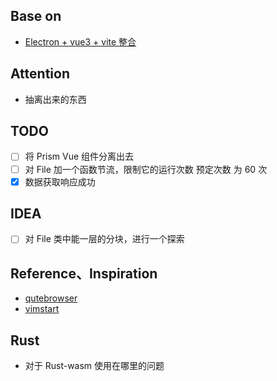 ## Base on
  - [Electron + vue3 + vite 整合](https://www.jianshu.com/p/ee5ec23d4716)

## Attention
  - 抽离出来的东西

## TODO
  - [ ] 将 Prism Vue 组件分离出去
  - [ ] 对 File 加一个函数节流，限制它的运行次数 预定次数 为 60 次
  - [x] 数据获取响应成功

## IDEA
  - [ ] 对 File 类中能一层的分块，进行一个探索

## Reference、Inspiration
  - [qutebrowser](https://qutebrowser.org/)
  - [vimstart](https://github.com/okitavera/vimstart)


## Rust
  - 对于 Rust-wasm 使用在哪里的问题

